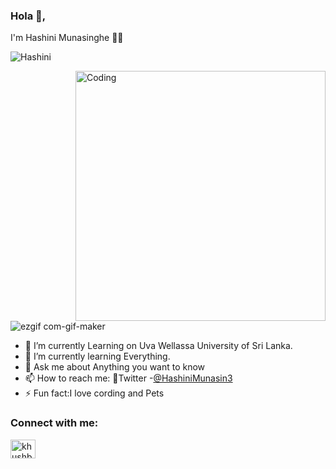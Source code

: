 ### Hola 🙌, 
I'm Hashini Munasinghe 👩‍💻
<p align="left"> <img src="https://komarev.com/ghpvc/?username=Hashinininirasha=Profile%20views&color=129e00&style=plastic" alt="Hashini" /> </p>
<img align="right" alt="Coding" width="400" src="https://cdn.dribbble.com/users/2646423/screenshots/5507196/computer.gif">


![ezgif com-gif-maker](https://user-images.githubusercontent.com/52965775/103438665-1734c000-4c5b-11eb-9af2-a37a9229d132.gif)

- 🔭 I’m currently Learning on Uva Wellassa University of Sri Lanka.  
- 🌱 I’m currently learning Everything.
- 💬 Ask me about Anything you want to know
- 📫 How to reach me:  📌Twitter -[@HashiniMunasin3](https://mobile.twitter.com/HashiniMunasin3)
- ⚡ Fun fact:I love cording and Pets

### Connect with me:

<p align="left">
<!-- 
<a href="https://twitter.com/HashiniMunasin3" target="blank"><img align="center" src="https://cdn.jsdelivr.net/npm/simple-icons@3.0.1/icons/twitter.svg" alt="khushboogoel01" height="30" width="40" /></a> -->
<a href="https://www.linkedin.com/in/hashini-munasinghe-37a42a1a8/" target="blank"><img align="center" src="https://cdn.jsdelivr.net/npm/simple-icons@3.0.1/icons/linkedin.svg" alt="khushboogoel01" height="30" width="40" /></a>

</p>
